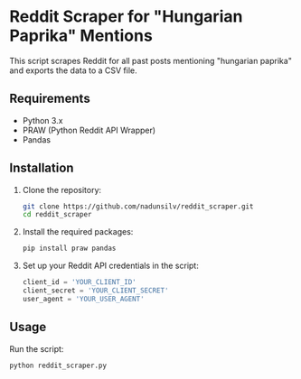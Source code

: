 # Reddit Scraper for "Hungarian Paprika" Mentions

This script scrapes Reddit for all past posts mentioning "hungarian paprika" and exports the data to a CSV file.

## Requirements

- Python 3.x
- PRAW (Python Reddit API Wrapper)
- Pandas

## Installation

1. Clone the repository:
    ```bash
    git clone https://github.com/nadunsilv/reddit_scraper.git
    cd reddit_scraper
    ```

2. Install the required packages:
    ```bash
    pip install praw pandas
    ```

3. Set up your Reddit API credentials in the script:
    ```python
    client_id = 'YOUR_CLIENT_ID'
    client_secret = 'YOUR_CLIENT_SECRET'
    user_agent = 'YOUR_USER_AGENT'
    ```

## Usage

Run the script:
```bash
python reddit_scraper.py
